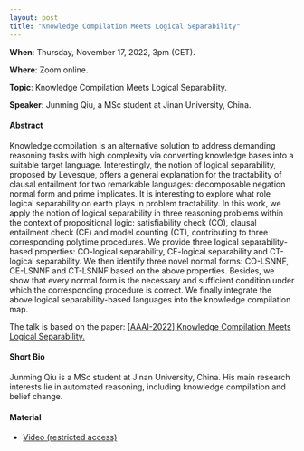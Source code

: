 ```yaml
---
layout: post 
title: "Knowledge Compilation Meets Logical Separability"
---
```


**When**:  Thursday, November 17, 2022, 3pm (CET).

**Where**: Zoom online.

**Topic**: Knowledge Compilation Meets Logical Separability.

**Speaker**: Junming Qiu, a MSc student at Jinan University, China.

#### Abstract

Knowledge compilation is an alternative solution to address demanding reasoning tasks with high complexity via converting knowledge bases into a suitable target language. Interestingly, the notion of logical separability, proposed by Levesque, offers a general explanation for the tractability of clausal entailment for two remarkable languages: decomposable negation normal form and prime implicates. It is interesting to explore what role logical separability on earth plays in problem tractability. In this work, we apply the notion of logical separability in three reasoning problems within the context of propositional logic: satisfiability check (CO), clausal entailment check (CE) and model counting (CT), contributing to three corresponding polytime procedures. We provide three logical separability-based properties: CO-logical separability, CE-logical separability and CT-logical separability. We then identify three novel normal forms: CO-LSNNF, CE-LSNNF and CT-LSNNF based on the above properties. Besides, we show that every normal form is the necessary and sufficient condition under which the corresponding procedure is correct. We finally integrate the above logical separability-based languages into the knowledge compilation map.

The talk is based on the paper:
[[AAAI-2022] Knowledge Compilation Meets Logical Separability.](https://ojs.aaai.org/index.php/AAAI/article/view/20529)

#### Short Bio
Junming Qiu is a MSc student at Jinan University, China. His main research interests lie in automated reasoning, including knowledge compilation and belief change.


#### Material

- [Video (restricted access)](https://uniroma1.zoom.us/rec/share/RBcA2Nu1iXiwfngCjZ1-yfJb7fl8jgcQVlcriqMRo8aL6ZLA37no9ZXZGV3bCZs0.Afx2Try5pbxzra6O)